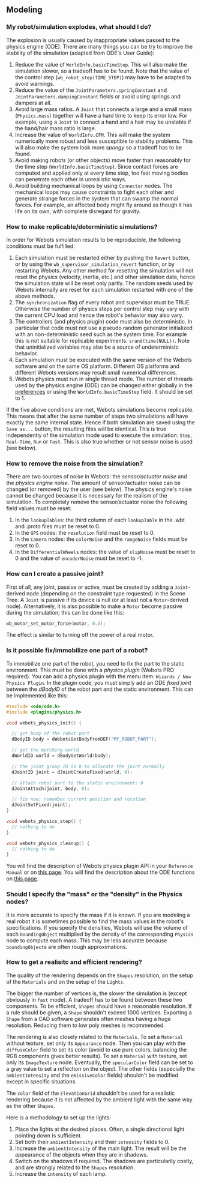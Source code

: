 ## Modeling

### My robot/simulation explodes, what should I do?

The explosion is usually caused by inappropriate values passed to the physics engine (ODE).
There are many things you can be try to improve the stability of the simulation (adapted from ODE's User Guide):

1. Reduce the value of `WorldInfo.basicTimeStep`.
This will also make the simulation slower, so a tradeoff has to be found.
Note that the value of the control step (`wb_robot_step(TIME_STEP)`) may have to be adapted to avoid warnings.
2. Reduce the value of the `JointParameters.springConstant` and `JointParameters.dampingConstant` fields or avoid using springs and dampers at all.
3. Avoid large mass ratios.
A `Joint` that connects a large and a small mass (`Physics.mass`) together will have a hard time to keep its error low.
For example, using a `Joint` to connect a hand and a hair may be unstable if the hand/hair mass ratio is large.
4. Increase the value of `WorldInfo.CFM`.
This will make the system numerically more robust and less susceptible to stability problems.
This will also make the system look more *spongy* so a tradeoff has to be found.
5. Avoid making robots (or other objects) move faster than reasonably for the time step (`WorldInfo.basicTimeStep`).
Since contact forces are computed and applied only at every time step, too fast moving bodies can penetrate each other in unrealistic ways.
6. Avoid building mechanical loops by using `Connector` nodes.
The mechanical loops may cause constraints to fight each other and generate strange forces in the system that can swamp the normal forces.
For example, an affected body might fly around as though it has life on its own, with complete disregard for gravity.

### How to make replicable/deterministic simulations?

In order for Webots simulation results to be reproducible, the following conditions must be fulfilled:

1. Each simulation must be restarted either by pushing the `Revert` button, or by using the `wb_supervisor_simulation_revert` function, or by restarting Webots.
Any other method for resetting the simulation will not reset the physics (velocity, inertia, etc.) and other simulation data, hence the simulation state will be reset only partly.
The random seeds used by Webots internally are reset for each simulation restarted with one of the above methods.
2. The `synchronization` flag of every robot and supervisor must be TRUE.
Otherwise the number of physics steps per control step may vary with the current CPU load and hence the robot's behavior may also vary.
3. The controllers (and physics plugin) code must also be deterministic.
In particular that code must not use a pseudo random generator initialized with an non-deterministic seed such as the system time.
For example this is not suitable for replicable experiments: `srand(time(NULL))`.
Note that uninitialized variables may also be a source of undeterministc behavior.
4. Each simulation must be executed with the same version of the Webots software and on the same OS platform.
Different OS platforms and different Webots versions may result small numerical differences.
5. Webots physics must run in single thread mode.
The number of threads used by the physics engine (ODE) can be changed either globally in the [preferences](preferences.md) or using the `WorldInfo.basicTimeStep` field.
It should be set to 1.

If the five above conditions are met, Webots simulations become replicable.
This means that after the same number of steps two simulations will have exactly the same internal state.
Hence if both simulation are saved using the `Save as...` button, the resulting files will be identical.
This is true independently of the simulation mode used to execute the simulation: `Step`, `Real-Time`, `Run` or `Fast`.
This is also true whether or not sensor noise is used (see below).

### How to remove the noise from the simulation?

There are two sources of noise in Webots: the *sensor/actuator noise* and the *physics engine noise*.
The amount of sensor/actuator noise can be changed (or removed) by the user (see below).
The physics engine's noise cannot be changed because it is necessary for the realism of the simulation.
To completely remove the sensor/actuator noise the following field values must be reset:

1. In the `lookupTable`s: the third column of each `lookupTable` in the .wbt and .proto files must be reset to 0.
2. In the `GPS` nodes: the `resolution` field must be reset to 0.
3. In the `Camera` nodes: the `colorNoise` and the `rangeNoise` fields must be reset to 0.
4. In the `DifferentialWheels` nodes: the value of `slipNoise` must be reset to 0 and the value of `encoderNoise` must be reset to -1.

### How can I create a passive joint?

First of all, any joint, passive or active, must be created by adding a `Joint`-derived node (depending on the constraint type requested) in the Scene Tree.
A `Joint` is passive if its device is null (or at least not a `Motor`-derived node).
Alternatively, it is also possible to make a `Motor` become passive during the simulation; this can be done like this:

```c
wb_motor_set_motor_force(motor, 0.0);
```

The effect is similar to turning off the power of a real motor.

### Is it possible fix/immobilize one part of a robot?

To immobilize one part of the robot, you need to fix the part to the static environment.
This must be done with a *physics plugin* (Webots PRO required).
You can add a physics plugin with the menu item: `Wizards / New Physics Plugin`.
In the plugin code, you must simply add an ODE *fixed joint* between the *dBodyID* of the robot part and the static environment.
This can be implemented like this:

```c
#include <ode/ode.h>
#include <plugins/physics.h>

void webots_physics_init() {

  // get body of the robot part
  dBodyID body = dWebotsGetBodyFromDEF("MY_ROBOT_PART");

  // get the matching world
  dWorldID world = dBodyGetWorld(body);

  // the joint group ID is 0 to allocate the joint normally
  dJointID joint = dJointCreateFixed(world, 0);

  // attach robot part to the static environment: 0
  dJointAttach(joint, body, 0);

  // fix now: remember current position and rotation
  dJointSetFixed(joint);
}

void webots_physics_step() {
  // nothing to do
}

void webots_physics_cleanup() {
  // nothing to do
}
```

You will find the description of Webots physics plugin API in your `Reference Manual` or on [this page](http://www.cyberbotics.com/reference/physics-plugin.php).
You will find the description about the ODE functions on [this page](http://ode-wiki.org/wiki/index.php?title=Manual).

### Should I specify the "mass" or the "density" in the Physics nodes?

It is more accurate to specify the mass if it is known.
If you are modeling a real robot it is sometimes possible to find the mass values in the robot's specifications.
If you specify the densities, Webots will use the volume of each `boundingObject` multiplied by the density of the corresponding `Physics` node to compute each mass.
This may be less accurate because `boundingObject`s are often rough approximations.

### How to get a realisitc and efficient rendering?

The quality of the rendering depends on the `Shapes` resolution, on the setup of the `Materials` and on the setup of the `Lights`.

The bigger the number of vertices is, the slower the simulation is (except obviously in `fast` mode).
A tradeoff has to be found between these two components.
To be efficient, `Shapes` should have a reasonable resolution.
If a rule should be given, a `Shape` shouldn't exceed 1000 vertices.
Exporting a `Shape` from a CAD software generates often meshes having a huge resolution.
Reducing them to low poly meshes is recommended.

The rendering is also closely related to the `Materials`.
To set a `Material` without texture, set only its `Appearance` node.
Then you can play with the `diffuseColor` field to set its color (avoid to use pure colors, balancing the RGB components gives better results).
To set a `Material` with texture, set only its `ImageTexture` node.
Eventually, the `specularColor` field can be set to a gray value to set a reflection on the object.
The other fields (especially the `ambientIntensity` and the `emissiveColor` fields) shouldn't be modified except in specific situations.

The `color` field of the `ElevationGrid` shouldn't be used for a realistic rendering because it is not affected by the ambient light with the same way as the other `Shapes`.

Here is a methodology to set up the lights:

1. Place the lights at the desired places.
Often, a single directional light pointing down is sufficient.
2. Set both their `ambientIntensity` and their `intensity` fields to 0.
3. Increase the `ambientIntensity` of the main light.
The result will be the appearance of the objects when they are in shadows.
4. Switch on the shadows if required.
The shadows are particularily costly, and are strongly related to the `Shapes` resolution.
5. Increase the `intensity` of each lamp.
